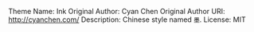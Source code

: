 Theme Name: Ink
Original Author: Cyan Chen
Original Author URI: http://cyanchen.com/
Description: Chinese style named `墨`.
License: MIT